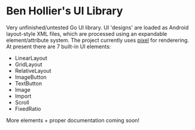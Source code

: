# Ben Hollier's UI Library

Very unfinished/untested Go UI library. 
UI 'designs' are loaded as Android layout-style XML files, which are processed using an expandable element/attribute system.
The project currently uses [pixel](https://github.com/faiface/pixel) for renderering.
At present there are 7 built-in UI elements:

+ LinearLayout
+ GridLayout
+ RelativeLayout
+ ImageButton
+ TextButton
+ Image
+ Import
+ Scroll
+ FixedRatio

More elements + proper documentation coming soon!
